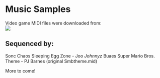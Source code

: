 # Music Samples

Video game MIDI files were downloaded from:<br>
[![](http://www.vgmusic.com/images/banners/lillogo.jpg)](http://www.vgmusic.com)<br>


## Sequenced by:

Sonc Chaos Sleeping Egg Zone - Joo *Johnnyz* Buaes 
Super Mario Bros. Theme - PJ Barnes (original Smbtheme.mid)


More to come!